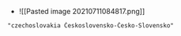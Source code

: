 - ![[Pasted image 20210711084817.png]]

```query
"czechoslovakia Československo-Česko‑Slovensko"
```